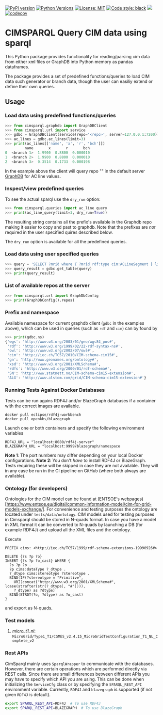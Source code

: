[![PyPI version](https://img.shields.io/pypi/v/cimsparql)](https://pypi.org/project/cimsparql/)
[![Python Versions](https://img.shields.io/pypi/pyversions/cimsparql)](https://pypi.org/project/cimsparql/)
[![License: MIT](https://img.shields.io/badge/License-MIT-yellow.svg)](https://opensource.org/licenses/MIT)
[![Code style: black](https://img.shields.io/badge/code%20style-black-000000.svg)](https://github.com/psf/black)
[![](https://github.com/statnett/data_cache/workflows/Tests/badge.svg)](https://github.com/statnett/cimsparql/actions?query=workflow%3ATests)
[![codecov](https://codecov.io/gh/statnett/cimsparql/branch/master/graph/badge.svg)](https://codecov.io/gh/statnett/cimsparql)

# CIMSPARQL Query CIM data using sparql

This Python package provides functionality for reading/parsing cim data from
either xml files or GraphDB into Python memory as pandas dataframes.

The package provides a set of predefined functions/queries to load CIM data
such generator or branch data, though the user can easiliy extend or define
their own queries.

## Usage

### Load data using predefined functions/queries

```python
>>> from cimsparql.graphdb import GraphDBClient
>>> from cimsparql.url import service
>>> gdbc = GraphDBClient(service(repo='<repo>', server=127.0.0.1:7200))
>>> ac_lines = gdbc.ac_lines(limit=3)
>>> print(ac_lines[['name', 'x', 'r', 'bch']])
         name       x       r       bch
0  <branch 1>  1.9900  0.8800  0.000010
1  <branch 2>  1.9900  0.8800  0.000010
2  <branch 3>  0.3514  0.1733  0.000198
```

In the example above the client will query repo "<repo>" in the default server
[GraphDB](https://graphdb.ontotext.com) for AC line values.

### Inspect/view predefined queries

To see the actual sparql use the `dry_run` option:

```python
>>> from cimsparql.queries import ac_line_query
>>> print(ac_line_query(limit=3, dry_run=True))
```

The resulting string contains all the prefix's available in the Graphdb repo
making it easier to copy and past to graphdb. Note that the prefixes are *not*
required in the user specified quires described below.

The `dry_run` option is available for all the predefined queries.

### Load data using user specified queries

```python
>>> query = 'SELECT ?mrid where { ?mrid rdf:type cim:ACLineSegment } limit 2'
>>> query_result = gdbc.get_table(query)
>>> print(query_result)
```

### List of available repos at the server

```python
>>> from cimsparql.url import GraphDbConfig
>>> print(GraphDbConfig().repos)
```

### Prefix and namespace

Available namespace for current graphdb client (`gdbc` in the examples above),
which can be used in queries (such as `rdf` and `cim`) can by found by

```python
>>> print(gdbc.ns)
{'wgs': 'http://www.w3.org/2003/01/geo/wgs84_pos#',
 'rdf': 'http://www.w3.org/1999/02/22-rdf-syntax-ns#',
 'owl': 'http://www.w3.org/2002/07/owl#',
 'cim': 'http://iec.ch/TC57/2010/CIM-schema-cim15#',
 'gn': 'http://www.geonames.org/ontology#',
 'xsd': 'http://www.w3.org/2001/XMLSchema#',
 'rdfs': 'http://www.w3.org/2000/01/rdf-schema#',
 'SN': 'http://www.statnett.no/CIM-schema-cim15-extension#',
 'ALG': 'http://www.alstom.com/grid/CIM-schema-cim15-extension#'}
```

### Running Tests Against Docker Databases

Tests can be run agains RDF4J and/or BlazeGraph databases if a container with the correct images are available.

```
docker pull eclipse/rdf4j-workbench
docker pull openkbs/blazegraph
```

Launch one or both containers and specify the following environment variables

```
RDF4J_URL = "localhost:8080/rdf4j-server"
BLAZEGRAPH_URL = "localhost:9999/blazegraph/namespace
```
**Note 1**: The port numbers may differ depending on your local Docker configurations.
**Note 2**: You don't *have* to install RDF4J or BlazeGraph. Tests requiring these will be skipped in case
they are not available. They will in any case be run in the CI pipeline on GitHub (where both always are available).

### Ontology (for developers)

Ontologies for the CIM model can be found at (ENTSOE's webpages)[https://www.entsoe.eu/digital/common-information-model/cim-for-grid-models-exchange/].
For convenience and testing purposes the ontology are located under `tests/data/ontology`. CIM models used for testing purposes in Cimsparql should
be stored in N-quads format. In case you have a model in XML format it can be converted to N-quads by launching a DB (for example RDF4J) and upload
all the XML files and the ontology.

Execute

```sparql
PREFIX cims: <http://iec.ch/TC57/1999/rdf-schema-extensions-19990926#>

DELETE {?s ?p ?o}
INSERT {?s ?p ?o_cast} WHERE {
  ?s ?p ?o .
  ?p cims:dataType ?_dtype .
  ?_dtype cims:stereotype ?stereotype .
  BIND(IF(?stereotype = "Primitive",
    URI(concat("http://www.w3.org/2001/XMLSchema#", lcase(strafter(str(?_dtype), "#")))),
    ?_dtype) as ?dtype)
  BIND(STRDT(?o, ?dtype) as ?o_cast)
}
```
and export as N-quads.

### Test models

1. *micro_t1_nl*: `MicroGrid/Type1_T1/CGMES_v2.4.15_MicroGridTestConfiguration_T1_NL_Complete_v2`


### Rest APIs

CimSparql mainly uses `SparqlWrapper` to communicate with the databases. However, there are certain operations which are performed
directly via REST calls. Since there are small differences between different APIs you may have to specify which API you are using.
This can be done when initializing the `ServiceCfg` class or by specifying the `SPARQL_REST_API` environment variable. Currently,
`RDF4J` and `blazegraph` is supported (if not given `RDF4J` is default).

```bash
export SPARQL_REST_API=RDF4J  # To use RDF4J
export SPARQL_REST_API=BLAZEGRAPH  # To use BlazeGraph
```
